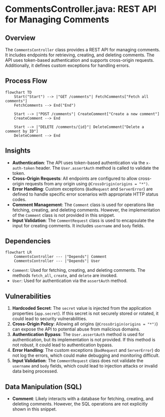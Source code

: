 # CommentsController.java: REST API for Managing Comments

## Overview
The `CommentsController` class provides a REST API for managing comments. It includes endpoints for retrieving, creating, and deleting comments. The API uses token-based authentication and supports cross-origin requests. Additionally, it defines custom exceptions for handling errors.

## Process Flow
```mermaid
flowchart TD
    Start("Start") --> |"GET /comments"| FetchComments["Fetch all comments"]
    FetchComments --> End("End")
    
    Start --> |"POST /comments"| CreateComment["Create a new comment"]
    CreateComment --> End
    
    Start --> |"DELETE /comments/{id}"| DeleteComment["Delete a comment by ID"]
    DeleteComment --> End
```

## Insights
- **Authentication**: The API uses token-based authentication via the `x-auth-token` header. The `User.assertAuth` method is called to validate the token.
- **Cross-Origin Requests**: All endpoints are configured to allow cross-origin requests from any origin using `@CrossOrigin(origins = "*")`.
- **Error Handling**: Custom exceptions (`BadRequest` and `ServerError`) are defined to handle specific error scenarios with appropriate HTTP status codes.
- **Comment Management**: The `Comment` class is used for operations like fetching, creating, and deleting comments. However, the implementation of the `Comment` class is not provided in this snippet.
- **Input Validation**: The `CommentRequest` class is used to encapsulate the input for creating comments. It includes `username` and `body` fields.

## Dependencies
```mermaid
flowchart LR
    CommentsController --- |"Depends"| Comment
    CommentsController --- |"Depends"| User
```

- `Comment`: Used for fetching, creating, and deleting comments. The methods `fetch_all`, `create`, and `delete` are invoked.
- `User`: Used for authentication via the `assertAuth` method.

## Vulnerabilities
1. **Hardcoded Secret**: The `secret` value is injected from the application properties (`app.secret`). If this secret is not securely stored or rotated, it could lead to security vulnerabilities.
2. **Cross-Origin Policy**: Allowing all origins (`@CrossOrigin(origins = "*")`) can expose the API to potential abuse from malicious domains.
3. **Authentication Bypass**: The `User.assertAuth` method is used for authentication, but its implementation is not provided. If this method is not robust, it could lead to authentication bypass.
4. **Error Handling**: The custom exceptions (`BadRequest` and `ServerError`) do not log the errors, which could make debugging and monitoring difficult.
5. **Input Validation**: The `CommentRequest` class does not validate the `username` and `body` fields, which could lead to injection attacks or invalid data being processed.

## Data Manipulation (SQL)
- **Comment**: Likely interacts with a database for fetching, creating, and deleting comments. However, the SQL operations are not explicitly shown in this snippet.
